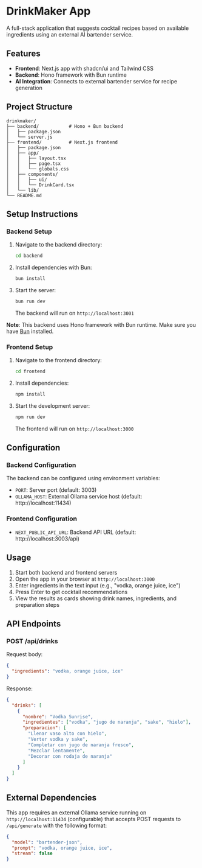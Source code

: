 # DrinkMaker App

A full-stack application that suggests cocktail recipes based on available ingredients using an external AI bartender service.

## Features

- **Frontend**: Next.js app with shadcn/ui and Tailwind CSS
- **Backend**: Hono framework with Bun runtime
- **AI Integration**: Connects to external bartender service for recipe generation

## Project Structure

```
drinkmaker/
├── backend/           # Hono + Bun backend
│   ├── package.json
│   └── server.js
├── frontend/          # Next.js frontend
│   ├── package.json
│   ├── app/
│   │   ├── layout.tsx
│   │   ├── page.tsx
│   │   └── globals.css
│   ├── components/
│   │   ├── ui/
│   │   └── DrinkCard.tsx
│   └── lib/
└── README.md
```

## Setup Instructions

### Backend Setup

1. Navigate to the backend directory:
   ```bash
   cd backend
   ```

2. Install dependencies with Bun:
   ```bash
   bun install
   ```

3. Start the server:
   ```bash
   bun run dev
   ```

   The backend will run on `http://localhost:3001`

**Note**: This backend uses Hono framework with Bun runtime. Make sure you have [Bun](https://bun.sh/) installed.

### Frontend Setup

1. Navigate to the frontend directory:
   ```bash
   cd frontend
   ```

2. Install dependencies:
   ```bash
   npm install
   ```

3. Start the development server:
   ```bash
   npm run dev
   ```

   The frontend will run on `http://localhost:3000`

## Configuration

### Backend Configuration

The backend can be configured using environment variables:

- `PORT`: Server port (default: 3003)
- `OLLAMA_HOST`: External Ollama service host (default: http://localhost:11434)

### Frontend Configuration

- `NEXT_PUBLIC_API_URL`: Backend API URL (default: http://localhost:3003/api)

## Usage

1. Start both backend and frontend servers
2. Open the app in your browser at `http://localhost:3000`
3. Enter ingredients in the text input (e.g., "vodka, orange juice, ice")
4. Press Enter to get cocktail recommendations
5. View the results as cards showing drink names, ingredients, and preparation steps

## API Endpoints

### POST /api/drinks

Request body:
```json
{
  "ingredients": "vodka, orange juice, ice"
}
```

Response:
```json
{
  "drinks": [
    {
      "nombre": "Vodka Sunrise",
      "ingredientes": ["vodka", "jugo de naranja", "sake", "hielo"],
      "preparacion": [
        "Llenar vaso alto con hielo",
        "Verter vodka y sake",
        "Completar con jugo de naranja fresco",
        "Mezclar lentamente",
        "Decorar con rodaja de naranja"
      ]
    }
  ]
}
```

## External Dependencies

This app requires an external Ollama service running on `http://localhost:11434` (configurable) that accepts POST requests to `/api/generate` with the following format:

```json
{
  "model": "bartender-json",
  "prompt": "vodka, orange juice, ice",
  "stream": false
}
```
